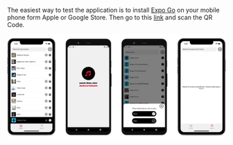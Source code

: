 The easiest way to test the application is to install [Expo Go](https://expo.dev/client) on your mobile phone form Apple or Google Store. Then go to this [link](https://expo.dev/@yousoumar/i-tunes) and scan the QR Code.

<img src="src/assets/screenshot.png"/>
